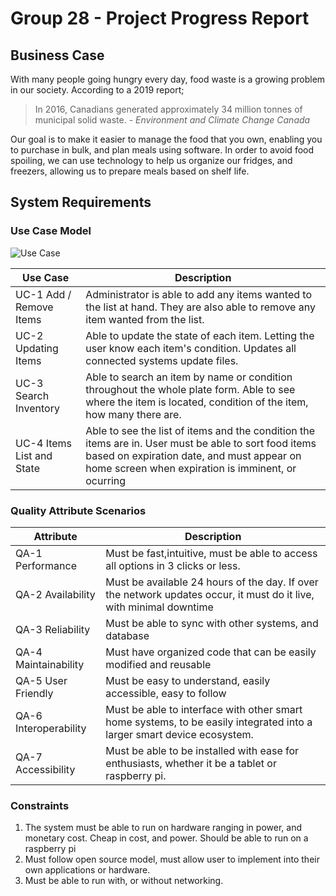 # Group 28 - Project Progress Report
## Business Case
With many people going hungry every day, food waste is a growing problem in our society. According to a 2019 report;
> In 2016, Canadians generated approximately 34 million tonnes of municipal solid waste.
> \- *Environment and Climate Change Canada*

Our goal is to make it easier to manage the food that you own, enabling you to purchase in bulk, and plan meals using software. In order to avoid food spoiling, we can use technology to help us organize our fridges, and freezers, allowing us to prepare meals based on shelf life.

## System Requirements
### Use Case Model
![Use Case](https://user-images.githubusercontent.com/73712369/140837370-446d2fef-1985-426d-8f49-492c80d60b8e.png)

| Use Case    | Description |
| ----------- | ----------- |
|UC-1 Add / Remove Items| Administrator is able to add any items wanted to the list at hand. They are also able to remove any item wanted from the list.|
|UC-2 Updating Items|Able to update the state of each item. Letting the user know each item's condition. Updates all connected systems update files.|
|UC-3 Search Inventory|Able to search an item by name or condition throughout the whole plate form. Able to see where the item is located, condition of the item, how many there are. |
|UC-4 Items List and State|Able to see the list of items and the condition the items are in. User must be able to sort food items based on expiration date, and must appear on home screen when expiration is imminent, or ocurring| 

### Quality Attribute Scenarios
| Attribute     | Description |
| ----------- | ----------- |
| QA-1 Performance      | Must be fast,intuitive, must be able to access all options in 3 clicks or less.       |
| QA-2 Availability  | Must be available 24 hours of the day. If over the network updates occur, it must do it live, with minimal downtime      |
| QA-3 Reliability | Must be able to sync with other systems, and database |
| QA-4 Maintainability    | Must have organized code that can be easily modified and reusable        |
| QA-5 User Friendly    | Must be easy to understand, easily accessible, easy to follow         |
| QA-6 Interoperability    | Must be able to interface with other smart home systems, to be easily integrated into a larger smart device ecosystem.        |
| QA-7 Accessibility    | Must be able to be installed with ease for enthusiasts, whether it be a tablet or raspberry pi.        |
### Constraints
1. The system must be able to run on hardware ranging in power, and monetary cost. Cheap in cost, and power. Should be able to run on a raspberry pi
2. Must follow open source model, must allow user to implement into their own applications or hardware.
3. Must be able to run with, or without networking.
